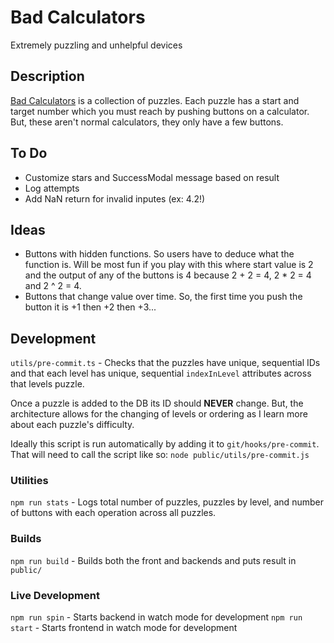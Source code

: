 # Bad Calculators

Extremely puzzling and unhelpful devices

## Description

[Bad Calculators](https://www.badcalculators.com/#/) is a collection of puzzles. Each puzzle has a start and target number which you must reach by pushing buttons on a calculator. But, these aren't normal calculators, they only have a few buttons.

## To Do

- Customize stars and SuccessModal message based on result
- Log attempts
- Add NaN return for invalid inputes (ex: 4.2!)

## Ideas

- Buttons with hidden functions. So users have to deduce what the function is. Will be most fun if you play with this where start value is 2 and the output of any of the buttons is 4 because 2 + 2 = 4, 2 * 2 = 4 and 2 ^ 2 = 4.
- Buttons that change value over time. So, the first time you push the button it is +1 then +2 then +3...

## Development

`utils/pre-commit.ts` - Checks that the puzzles have unique, sequential IDs and that each level has unique, sequential `indexInLevel` attributes across that levels puzzle.

Once a puzzle is added to the DB its ID should **NEVER** change. But, the architecture allows for the changing of levels or ordering as I learn more about each puzzle's difficulty.

Ideally this script is run automatically by adding it to `git/hooks/pre-commit`. That will need to call the script like so: `node public/utils/pre-commit.js`

### Utilities

`npm run stats` - Logs total number of puzzles, puzzles by level, and number of buttons with each operation across all puzzles.

### Builds

`npm run build` - Builds both the front and backends and puts result in `public/`

### Live Development

`npm run spin` - Starts backend in watch mode for development
`npm run start` - Starts frontend in watch mode for development
